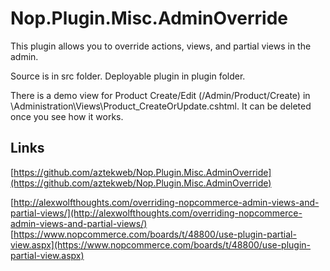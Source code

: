 # Nop.Plugin.Misc.AdminOverride #

This plugin allows you to override actions, views, and partial views in the admin.

Source is in src folder.  Deployable plugin in plugin folder.

There is a demo view for Product Create/Edit (/Admin/Product/Create) in \Administration\Views\Product\_CreateOrUpdate.cshtml.  It can be deleted once you see how it works.

## Links ##
[https://github.com/aztekweb/Nop.Plugin.Misc.AdminOverride](https://github.com/aztekweb/Nop.Plugin.Misc.AdminOverride)

[http://alexwolfthoughts.com/overriding-nopcommerce-admin-views-and-partial-views/](http://alexwolfthoughts.com/overriding-nopcommerce-admin-views-and-partial-views/)
[https://www.nopcommerce.com/boards/t/48800/use-plugin-partial-view.aspx](https://www.nopcommerce.com/boards/t/48800/use-plugin-partial-view.aspx)
